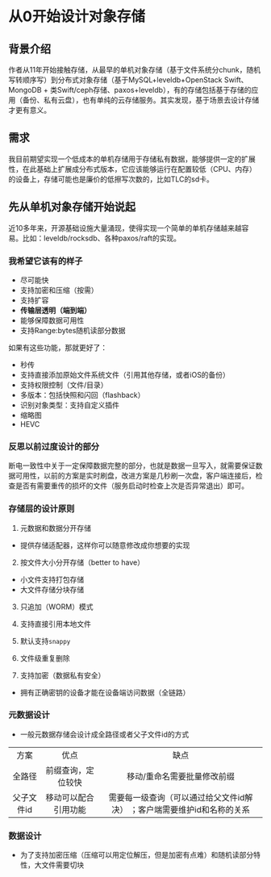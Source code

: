 # 从0开始设计对象存储

## 背景介绍

作者从11年开始接触存储，从最早的单机对象存储（基于文件系统分chunk，随机写转顺序写）到分布式对象存储（基于MySQL+leveldb+OpenStack Swift、 MongoDB + 类Swift/ceph存储、paxos+leveldb），有的存储包括基于存储的应用（备份、私有云盘），也有单纯的云存储服务。其实发现，基于场景去设计存储才更有意义。

## 需求

我目前期望实现一个低成本的单机存储用于存储私有数据，能够提供一定的扩展性，在此基础上扩展成分布式版本，它应该能够运行在配置较低（CPU、内存）的设备上，存储可能也是廉价的低擦写次数的，比如TLC的sd卡。

## 先从单机对象存储开始说起

近10多年来，开源基础设施大量涌现，使得实现一个简单的单机存储越来越容易。比如：leveldb/rocksdb、各种paxos/raft的实现。

### 我希望它该有的样子

- 尽可能快
- 支持加密和压缩（按需）
- 支持扩容
- **传输层透明（端到端）**
- 能够保障数据可用性
- 支持Range:bytes随机读部分数据

如果有这些功能，那就更好了：

- 秒传
- 支持直接添加原始文件系统文件（引用其他存储，或者iOS的备份）
- 支持权限控制（文件/目录）
- 多版本：包括快照和闪回（flashback）
- 识别对象类型：支持自定义插件
- 缩略图
- HEVC

### 反思以前过度设计的部分

断电一致性中关于一定保障数据完整的部分，也就是数据一旦写入，就需要保证数据可用性，以前的方案是实时刷盘，改进方案是几秒刷一次盘，客户端连接后，检查是否有需要重传的损坏的文件（服务启动时检查上次是否异常退出）即可。

### 存储层的设计原则

1. 元数据和数据分开存储
- 提供存储适配器，这样你可以随意修改成你想要的实现

2. 按文件大小分开存储（better to have）
- 小文件支持打包存储
- 大文件存储分块存储

3. 只追加（WORM）模式

4. 支持直接引用本地文件

5. 默认支持`snappy`

6. 文件级重复删除

7. 支持加密（数据私有安全）
- 拥有正确密钥的设备才能在设备端访问数据（全链路）

### 元数据设计

- 一般元数据存储会设计成全路径或者父子文件id的方式

<table style="text-align: center">
   <tr>
      <td>方案</td>
      <td>优点</td>
      <td>缺点</td>
   </tr>
   <tr>
      <td>全路径</td>
      <td>前缀查询，定位较快<br/></td>
      <td>移动/重命名需要批量修改前缀</td>
   </tr>
   <tr>
      <td>父子文件id</td>
      <td>移动可以配合引用功能</td>
      <td>需要每一级查询（可以通过给父文件id解决）
      ；客户端需要维护id和名称的关系</td>
   </tr>
</table>

### 数据设计

- 为了支持加密压缩（压缩可以用定位解压，但是加密有点难）和随机读部分特性，大文件需要切块